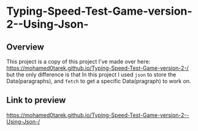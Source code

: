 # Typing-Speed-Test-Game-version-2--Using-Json-

## Overview 
This project is a copy of this project I've made over here:<br>
https://mohamed0tarek.github.io/Typing-Speed-Test-Game-version-2-/
<br>but the only difference is that In this project I used `json` to store the Data(paragraphs), and `fetch` to get a specific Data(pragraph) to work on.

## Link to preview 
https://mohamed0tarek.github.io/Typing-Speed-Test-Game-version-2--Using-Json-/
